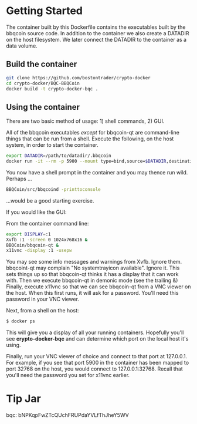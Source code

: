 # Getting Started

The container built by this Dockerfile contains the executables built by the bbqcoin source code.  In addition to the container we also create a DATADIR on the host filesystem.  We later connect the DATADIR to the container as a data volume.

## Build the container

```sh
git clone https://github.com/bostontrader/crypto-docker
cd crypto-docker/BQC-BBQCoin
docker build -t crypto-docker-bqc . 
```

## Using the container

There are two basic method of usage: 1) shell commands, 2) GUI.

All of the bbqcoin executables _except_ for bbqcoin-qt are command-line things that can be run from a shell.  Execute the following, on the host system, in order to start the container.

```sh
export DATADIR=/path/to/datadir/.bbqcoin
docker run -it --rm -p 5900 --mount type=bind,source=$DATADIR,destination=/root/.bbqcoin crypto-docker-bqc
```

You now have a shell prompt in the container and you may thence run wild.  Perhaps ...

```sh
BBQCoin/src/bbqcoind -printtoconsole
```

...would be a good starting exercise.

If you would like the GUI:

From the container command line:

```sh
export DISPLAY=:1
Xvfb :1 -screen 0 1024x768x16 &
BBQCoin/bbqcoin-qt &
x11vnc -display :1 -usepw
```
You may see some info messages and warnings from Xvfb. Ignore them.
bbqcoint-qt may complain "No systemtrayicon available". Ignore it.
This sets things up so that bbqcoin-qt thinks it has a display that it can work with.
Then we execute bbqcoin-qt in demonic mode (see the trailing &)
Finally, execute x11vnc so that we can see bbqcoin-qt from a VNC viewer on the host.  When this first runs, it will ask for a password.  You'll need this password in your VNC viewer.

Next, from a shell on the host: 
```sh
$ docker ps
```
This will give you a display of all your running containers.  Hopefully you'll see **crypto-docker-bqc** and can determine which port on the local host it's using.

Finally, run your VNC viewer of choice and connect to that port at 127.0.0.1.  For example, if you see that port 5900 in the container has been mapped to port 32768 on the host, you would connect to 127.0.0.1:32768.  Recall that you'll need the password you set for x11vnc earlier.

# Tip Jar
bqc: bNPKqpFwZTcQUchFRUPdaYVLfThJheY5WV


